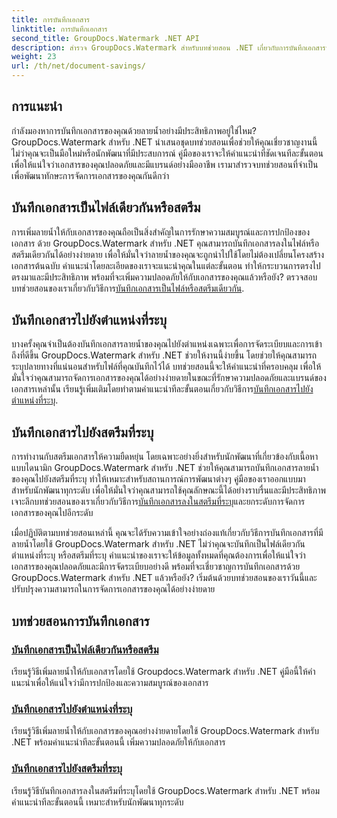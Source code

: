 ```yaml
---
title: การบันทึกเอกสาร
linktitle: การบันทึกเอกสาร
second_title: GroupDocs.Watermark .NET API
description: สำรวจ GroupDocs.Watermark สำหรับบทช่วยสอน .NET เกี่ยวกับการบันทึกเอกสารที่มีลายน้ำ เรียนรู้วิธีทีละขั้นตอนเพื่อเพิ่มความปลอดภัยและการจัดการเอกสาร
weight: 23
url: /th/net/document-savings/
---
```

## การแนะนำ

กำลังมองหาการบันทึกเอกสารของคุณด้วยลายน้ำอย่างมีประสิทธิภาพอยู่ใช่ไหม? GroupDocs.Watermark สำหรับ .NET นำเสนอชุดบทช่วยสอนเพื่อช่วยให้คุณเชี่ยวชาญงานนี้ ไม่ว่าคุณจะเป็นมือใหม่หรือนักพัฒนาที่มีประสบการณ์ คู่มือของเราจะให้คำแนะนำที่ชัดเจนทีละขั้นตอนเพื่อให้แน่ใจว่าเอกสารของคุณปลอดภัยและมีแบรนด์อย่างมืออาชีพ เรามาสำรวจบทช่วยสอนที่จำเป็นเพื่อพัฒนาทักษะการจัดการเอกสารของคุณกันดีกว่า

## บันทึกเอกสารเป็นไฟล์เดียวกันหรือสตรีม
 การเพิ่มลายน้ำให้กับเอกสารของคุณถือเป็นสิ่งสำคัญในการรักษาความสมบูรณ์และการปกป้องของเอกสาร ด้วย GroupDocs.Watermark สำหรับ .NET คุณสามารถบันทึกเอกสารลงในไฟล์หรือสตรีมเดียวกันได้อย่างง่ายดาย เพื่อให้มั่นใจว่าลายน้ำของคุณจะถูกนำไปใช้โดยไม่ต้องเปลี่ยนโครงสร้างเอกสารต้นฉบับ คำแนะนำโดยละเอียดของเราจะแนะนำคุณในแต่ละขั้นตอน ทำให้กระบวนการตรงไปตรงมาและมีประสิทธิภาพ พร้อมที่จะเพิ่มความปลอดภัยให้กับเอกสารของคุณแล้วหรือยัง? ตรวจสอบบทช่วยสอนของเราเกี่ยวกับวิธีการ[บันทึกเอกสารเป็นไฟล์หรือสตรีมเดียวกัน](./save-document-same-file-stream/).

## บันทึกเอกสารไปยังตำแหน่งที่ระบุ
บางครั้งคุณจำเป็นต้องบันทึกเอกสารลายน้ำของคุณไปยังตำแหน่งเฉพาะเพื่อการจัดระเบียบและการเข้าถึงที่ดีขึ้น GroupDocs.Watermark สำหรับ .NET ช่วยให้งานนี้ง่ายขึ้น โดยช่วยให้คุณสามารถระบุปลายทางที่แน่นอนสำหรับไฟล์ที่คุณบันทึกไว้ได้ บทช่วยสอนนี้จะให้คำแนะนำที่ครอบคลุม เพื่อให้มั่นใจว่าคุณสามารถจัดการเอกสารของคุณได้อย่างง่ายดายในขณะที่รักษาความปลอดภัยและแบรนด์ของเอกสารเหล่านั้น เรียนรู้เพิ่มเติมโดยทำตามคำแนะนำทีละขั้นตอนเกี่ยวกับวิธีการ[บันทึกเอกสารไปยังตำแหน่งที่ระบุ](./save-document-specified-location/).

## บันทึกเอกสารไปยังสตรีมที่ระบุ
 การทำงานกับสตรีมเอกสารให้ความยืดหยุ่น โดยเฉพาะอย่างยิ่งสำหรับนักพัฒนาที่เกี่ยวข้องกับเนื้อหาแบบไดนามิก GroupDocs.Watermark สำหรับ .NET ช่วยให้คุณสามารถบันทึกเอกสารลายน้ำของคุณไปยังสตรีมที่ระบุ ทำให้เหมาะสำหรับสถานการณ์การพัฒนาต่างๆ คู่มือของเราออกแบบมาสำหรับนักพัฒนาทุกระดับ เพื่อให้มั่นใจว่าคุณสามารถใช้คุณลักษณะนี้ได้อย่างราบรื่นและมีประสิทธิภาพ เจาะลึกบทช่วยสอนของเราเกี่ยวกับวิธีการ[บันทึกเอกสารลงในสตรีมที่ระบุ](./save-document-specified-stream/)และยกระดับการจัดการเอกสารของคุณไปอีกระดับ

เมื่อปฏิบัติตามบทช่วยสอนเหล่านี้ คุณจะได้รับความเข้าใจอย่างถ่องแท้เกี่ยวกับวิธีการบันทึกเอกสารที่มีลายน้ำโดยใช้ GroupDocs.Watermark สำหรับ .NET ไม่ว่าคุณจะบันทึกเป็นไฟล์เดียวกัน ตำแหน่งที่ระบุ หรือสตรีมที่ระบุ คำแนะนำของเราจะให้ข้อมูลทั้งหมดที่คุณต้องการเพื่อให้แน่ใจว่าเอกสารของคุณปลอดภัยและมีการจัดระเบียบอย่างดี พร้อมที่จะเชี่ยวชาญการบันทึกเอกสารด้วย GroupDocs.Watermark สำหรับ .NET แล้วหรือยัง? เริ่มต้นด้วยบทช่วยสอนของเราวันนี้และปรับปรุงความสามารถในการจัดการเอกสารของคุณได้อย่างง่ายดาย

## บทช่วยสอนการบันทึกเอกสาร
### [บันทึกเอกสารเป็นไฟล์เดียวกันหรือสตรีม](./save-document-same-file-stream/)
เรียนรู้วิธีเพิ่มลายน้ำให้กับเอกสารโดยใช้ Groupdocs.Watermark สำหรับ .NET คู่มือนี้ให้คำแนะนำเพื่อให้แน่ใจว่ามีการปกป้องและความสมบูรณ์ของเอกสาร
### [บันทึกเอกสารไปยังตำแหน่งที่ระบุ](./save-document-specified-location/)
เรียนรู้วิธีเพิ่มลายน้ำให้กับเอกสารของคุณอย่างง่ายดายโดยใช้ GroupDocs.Watermark สำหรับ .NET พร้อมคำแนะนำทีละขั้นตอนนี้ เพิ่มความปลอดภัยให้กับเอกสาร
### [บันทึกเอกสารไปยังสตรีมที่ระบุ](./save-document-specified-stream/)
เรียนรู้วิธีบันทึกเอกสารลงในสตรีมที่ระบุโดยใช้ GroupDocs.Watermark สำหรับ .NET พร้อมคำแนะนำทีละขั้นตอนนี้ เหมาะสำหรับนักพัฒนาทุกระดับ